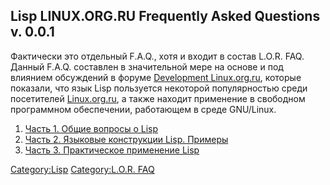 ## Lisp LINUX.ORG.RU Frequently Asked Questions v. 0.0.1

Фактически это отдельный F.A.Q., хотя и входит в состав L.O.R. FAQ.
Данный F.A.Q. составлен в значительной мере на основе и под
влиянием обсуждений в форуме [Development
Linux.org.ru](http://www.linux.org.ru/group.jsp?group=4066), которые
показали, что язык Lisp пользуется некоторой популярностью среди
посетителей [Linux.org.ru](http://www.linux.org.ru), а также находит
применение в свободном программном обеспечении, работающем в среде
GNU/Linux.

1.  [Часть 1. Общие вопросы о
    Lisp](Часть_1._Общие_вопросы_о_Lisp "wikilink")
2.  [Часть 2. Языковые конструкции Lisp.
    Примеры](Часть_2._Языковые_конструкции_Lisp._Примеры "wikilink")
3.  [Часть 3. Практическое применение
    Lisp](Часть_3._Практическое_применение_Lisp "wikilink")

[Category:Lisp](Category:Lisp "wikilink") [Category:L.O.R.
FAQ](Category:L.O.R._FAQ "wikilink")